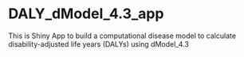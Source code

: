# DALY_dModel_4.3_app
This is Shiny App to build a computational disease model to calculate disability-adjusted life years (DALYs) using dModel_4.3
